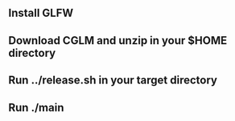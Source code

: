 ## Install GLFW
## Download CGLM and unzip in your $HOME directory
## Run ../release.sh in your target directory
## Run ./main
